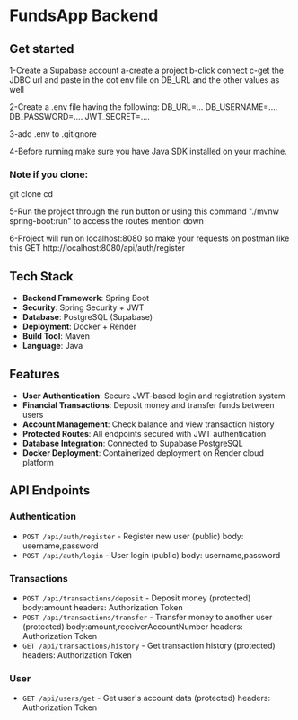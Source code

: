 # FundsApp Backend


## Get started
1-Create a Supabase account
a-create a project
b-click connect
c-get the JDBC url and paste in the dot env file on DB_URL and the other values as well


2-Create a .env file having the following:
DB_URL=...
DB_USERNAME=....
DB_PASSWORD=....
JWT_SECRET=....

3-add .env to .gitignore

4-Before running make sure you have Java SDK installed on your machine.

### Note if you clone:

git clone <repo-url>
cd <directory>


5-Run the project through the run button or using this command
"./mvnw spring-boot:run"
to access the routes mention down

6-Project will run on localhost:8080 so make your requests on postman like this
GET http://localhost:8080/api/auth/register


## Tech Stack

- **Backend Framework**: Spring Boot
- **Security**: Spring Security + JWT
- **Database**: PostgreSQL (Supabase)
- **Deployment**: Docker + Render
- **Build Tool**: Maven
- **Language**: Java

## Features

- **User Authentication**: Secure JWT-based login and registration system
- **Financial Transactions**: Deposit money and transfer funds between users
- **Account Management**: Check balance and view transaction history
- **Protected Routes**: All endpoints secured with JWT authentication
- **Database Integration**: Connected to Supabase PostgreSQL
- **Docker Deployment**: Containerized deployment on Render cloud platform



## API Endpoints

### Authentication
- `POST /api/auth/register` - Register new user (public) body: username,password
- `POST /api/auth/login` - User login (public)  body: username,password

### Transactions
- `POST /api/transactions/deposit` - Deposit money (protected) body:amount  headers: Authorization Token
- `POST /api/transactions/transfer` - Transfer money to another user (protected) body:amount,receiverAccountNumber headers: Authorization Token
- `GET /api/transactions/history` - Get transaction history (protected) headers: Authorization Token

### User
- `GET /api/users/get` - Get user's account data (protected) headers: Authorization Token

